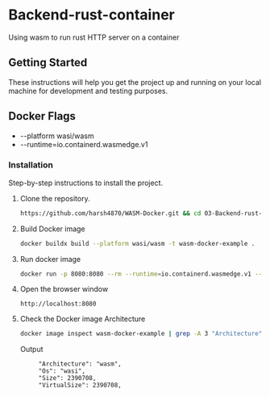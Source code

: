 # Backend-rust-container
Using wasm to run rust HTTP server on a container

## Getting Started

These instructions will help you get the project up and running on your local machine for development and testing purposes.

## Docker Flags

  - --platform wasi/wasm
  - --runtime=io.containerd.wasmedge.v1

### Installation

Step-by-step instructions to install the project.

1. Clone the repository.
   ```sh
   https://github.com/harsh4870/WASM-Docker.git && cd 03-Backend-rust-container
   ```
2. Build Docker image
   ```sh
   docker buildx build --platform wasi/wasm -t wasm-docker-example .
   ```
2. Run docker image
   ```sh
   docker run -p 8080:8080 --rm --runtime=io.containerd.wasmedge.v1 --platform=wasi/wasm wasm-docker-example
   ```
3. Open the browser window
   ```
   http://localhost:8080
   ```
4. Check the Docker image Architecture
   ```sh
   docker image inspect wasm-docker-example | grep -A 3 "Architecture"
   ```
   Output
   ```
        "Architecture": "wasm",
        "Os": "wasi",
        "Size": 2390708,
        "VirtualSize": 2390708,
   ```